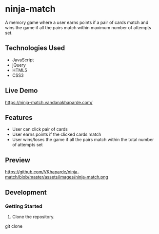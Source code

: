 # ninja-match
 A memory game where a user earns points if a pair of cards match and wins the game if all the pairs match within maximum number of attempts set.
## Technologies Used
* JavaScript
* jQuery
* HTML5
* CSS3
## Live Demo
https://ninja-match.vandanakhaparde.com/
## Features
* User can click pair of cards 
* User earns points if the clicked cards match
* User wins/loses the game if all the pairs match within the total number of attempts set
## Preview
https://github.com/VKhaparde/ninja-match/blob/master/assets/images/ninja-match.png
## Development
### Getting Started
1. Clone the repository.

 git clone 


